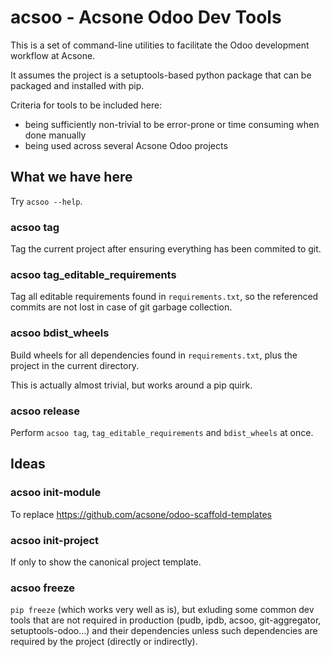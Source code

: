 # acsoo - Acsone Odoo Dev Tools

This is a set of command-line utilities to facilitate
the Odoo development workflow at Acsone.

It assumes the project is a setuptools-based python package
that can be packaged and installed with pip.

Criteria for tools to be included here:

* being sufficiently non-trivial to be error-prone or time consuming when done manually
* being used across several Acsone Odoo projects

## What we have here

Try `acsoo --help`.

### acsoo tag

Tag the current project after ensuring everything has been commited to git.

### acsoo tag_editable_requirements

Tag all editable requirements found in `requirements.txt`, so
the referenced commits are not lost in case of git garbage collection.

### acsoo bdist_wheels

Build wheels for all dependencies found in `requirements.txt`,
plus the project in the current directory.

This is actually almost trivial, but works around a pip quirk.

### acsoo release

Perform `acsoo tag`, `tag_editable_requirements` and `bdist_wheels` at once.

## Ideas

### acsoo init-module

To replace https://github.com/acsone/odoo-scaffold-templates

### acsoo init-project

If only to show the canonical project template.

### acsoo freeze

`pip freeze` (which works very well as is), but exluding some common dev tools 
that are not required in production (pudb, ipdb, acsoo, git-aggregator, setuptools-odoo...) 
and their dependencies unless such dependencies are required by the project (directly or indirectly).
